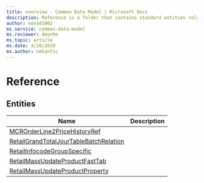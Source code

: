 ```yaml
---
title: overview - Common Data Model | Microsoft Docs
description: Reference is a folder that contains standard entities related to the Common Data Model.
author: nenad1002
ms.service: common-data-model
ms.reviewer: deonhe
ms.topic: article
ms.date: 4/20/2020
ms.author: nebanfic
---
```


# Reference


## Entities

|Name|Description|
|---|---|
|[MCROrderLine2PriceHistoryRef](MCROrderLine2PriceHistoryRef.md)||
|[RetailGrandTotalJourTableBatchRelation](RetailGrandTotalJourTableBatchRelation.md)||
|[RetailInfocodeGroupSpecific](RetailInfocodeGroupSpecific.md)||
|[RetailMassUpdateProductFastTab](RetailMassUpdateProductFastTab.md)||
|[RetailMassUpdateProductProperty](RetailMassUpdateProductProperty.md)||
